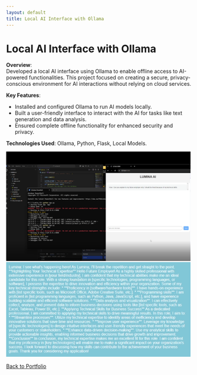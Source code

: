 ```yaml
---
layout: default
title: Local AI Interface with Ollama
---
```


# Local AI Interface with Ollama

**Overview**:  
Developed a local AI interface using Ollama to enable offline access to AI-powered functionalities. This project focused on creating a secure, privacy-conscious environment for AI interactions without relying on cloud services.

**Key Features**:  
- Installed and configured Ollama to run AI models locally.  
- Built a user-friendly interface to interact with the AI for tasks like text generation and data analysis.  
- Ensured complete offline functionality for enhanced security and privacy.  

**Technologies Used**: Ollama, Python, Flask, Local Models.

<img src="/Images/Input.png" alt="Project Screenshot" width="500px">
<img src="/Images/Response.png" alt="Project Screenshot" width="500px">

[Back to Portfolio](/)
